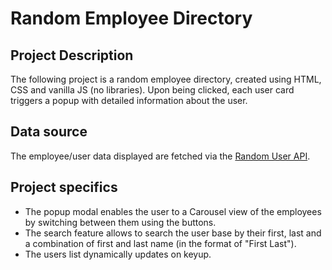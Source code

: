 # Random Employee Directory
## Project Description
The following project is a random employee directory, created using HTML, CSS and vanilla JS (no libraries).
Upon being clicked, each user card triggers a popup with detailed information about the user.

## Data source
The employee/user data displayed are fetched via the [Random User API](https://randomuser.me/).

## Project specifics
* The popup modal enables the user to a Carousel view of the employees by switching between them using the buttons.
* The search feature allows to search the user base by their first, last and a combination of first and last name (in the format of "First Last").
* The users list dynamically updates on keyup.